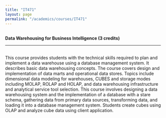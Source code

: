 ```yaml
---
title: "IT471"
layout: page
permalink: "/academics/courses/IT471"
---
```




\
**Data Warehousing for Business Intelligence (3 credits)**

---

\
This course provides students with the technical skills required to plan and implement a data warehouse using a database management system. It describes basic data warehousing concepts. The course covers design and implementation of data marts and operational data stores. Topics include dimensional data modeling for warehouses, CUBES and storage modes including MOLAP, ROLAP and HOLAP, and data warehousing infrastructure and analytical service tool selection. This course involves designing a data warehousing system and the implementation of a database with a stare schema, gathering data from primary data sources, transforming data, and loading it into a database management system. Students create cubes using OLAP and analyze cube data using client application.
